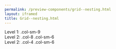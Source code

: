 ```yaml
--- 
permalink: /preview-components/grid--nesting.html
layout: iframed 
title: Grid--nesting.html
---
```

<div class="grid-example">
    <div class="row">
        <div class="col-sm-9">
            Level 1: .col-sm-9
            <div class="row">
                <div class="col-8 col-sm-6">
                    Level 2: .col-8 .col-sm-6
                </div>
                <div class="col-4 col-sm-6">
                    Level 2: .col-4 .col-sm-6
                </div>
            </div>
        </div>
    </div>
</div>